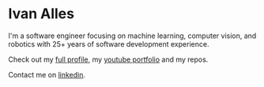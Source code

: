 # Ivan Alles

I'm a software engineer focusing on machine learning, computer vision, and robotics with 25+ years of software development experience.

Check out my [full profile](https://ivan-alles.github.io/ivan-alles/ResumeIvanAlles.html), my [youtube portfolio](https://www.youtube.com/playlist?list=PLSi4jOc--ipbemiWIzmPiNi6-3pQZgEGv) and my repos.

Contact me on [linkedin](https://www.linkedin.com/in/ivanalles).


<!--
**ivan-alles/ivan-alles** is a ✨ _special_ ✨ repository because its `README.md` (this file) appears on your GitHub profile.

Here are some ideas to get you started:

- 🔭 I’m currently working on ...
- 🌱 I’m currently learning ...
- 👯 I’m looking to collaborate on ...
- 🤔 I’m looking for help with ...
- 💬 Ask me about ...
- 📫 How to reach me: ...
- 😄 Pronouns: ...
- ⚡ Fun fact: ...
-->
